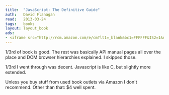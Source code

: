 ```yaml
---
title:	"JavaScript: The Definitive Guide"
auth:	David Flanagan
read:	2013-03-24
tags:	books
layout: layout_book
ads:
- <iframe src="http://rcm.amazon.com/e/cm?lt1=_blank&bc1=FFFFFF&IS2=1&npa=1&bg1=FFFFFF&fc1=000000&lc1=FF0000&t=wojcadamkoszh-20&o=1&p=8&l=as4&m=amazon&f=ifr&ref=ss_til&asins=0596000480" style="width:120px;height:240px;" scrolling="no" marginwidth="0" marginheight="0" frameborder="0"></iframe>
---
```





1/3rd of book is good. The rest was basically API manual pages all over the
place and DOM browser hierarchies explained. I skipped those.

1/3rd I went through was decent. Javascript is like C, but slightly more
extended.

Unless you buy stuff from used book outlets via Amazon I don't recommend.
Other than that: $4 well spent.


